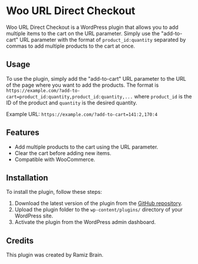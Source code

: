 # Woo URL Direct Checkout

Woo URL Direct Checkout is a WordPress plugin that allows you to add multiple items to the cart on the URL parameter. Simply use the "add-to-cart" URL parameter with the format of `product_id:quantity` separated by commas to add multiple products to the cart at once.

## Usage

To use the plugin, simply add the "add-to-cart" URL parameter to the URL of the page where you want to add the products. The format is `https://example.com/?add-to-cart=product_id:quantity,product_id:quantity,...` where `product_id` is the ID of the product and `quantity` is the desired quantity.

Example URL: `https://example.com/?add-to-cart=141:2,170:4`

## Features

- Add multiple products to the cart using the URL parameter.
- Clear the cart before adding new items.
- Compatible with WooCommerce.

## Installation

To install the plugin, follow these steps:

1. Download the latest version of the plugin from the [GitHub repository](https://github.com/ramizbrain/woo-url-direct-checkout).
2. Upload the plugin folder to the `wp-content/plugins/` directory of your WordPress site.
3. Activate the plugin from the WordPress admin dashboard.

## Credits

This plugin was created by Ramiz Brain.
